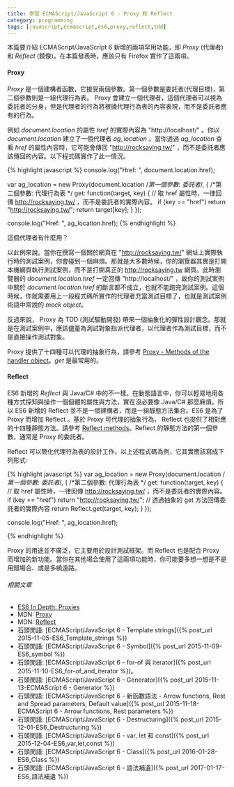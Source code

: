 ```yaml
---
title: 學習 ECMAScript/JavaScript 6 - Proxy 和 Reflect
category: programming
tags: [javascript,ecmascript,es6,proxy,reflect,tdd]
---
```


本篇要介紹 ECMAScript/JavaScript 6 新增的兩項罕用功能，即 <dfn>Proxy</dfn> (代理者) 和 <dfn>Reflect</dfn> (鏡像)。在本篇發表時，應該只有 Firefox 實作了這兩項。

<!--more-->

#### Proxy

<dfn>Proxy</dfn> 是一個建構者函數，它接受兩個參數。第一個參數是委託者(代理目標)，第二個參數則是一組代理行為表。 Proxy 會建立一個代理者，這個代理者可以視為委託者的分身，但是代理者的行為將根據代理行為表的內容表現，而不是委託者應有的行為。

例如 <var>document.location</var> 的屬性 <var>href</var> 的實際內容為 "http://localhost/" 。你以 <var>document.location</var> 建立了一個代理者 <var>ag_location</var> 。當你透過 <var>ag_location</var> 查看 <var>href</var> 的屬性內容時，它可能會傳回 "http://rocksaying.tw/" ，而不是委託者應該傳回的內容。以下程式碼實作了此一情況。

{% highlight javascript %}
console.log("Href: ", document.location.href);

var ag_location = new Proxy(document.location /*第一個參數: 委託者*/,
{ /*第二個參數: 代理行為表 */
    get: function(target, key) {
        // 取 href 屬性時，一律回傳 http://rocksaying.tw/ ，而不是委託者的實際內容。
        if (key == "href")
            return "http://rocksaying.tw/";
        return target[key];
    }
});

console.log("Href: ", ag_location.href);
{% endhighlight %}

這個代理者有什麼用？

以此例來說。當你在撰寫一個關於網頁在 "http://rocksaying.tw/" 網址上實際執行時的測試案例，你會碰到一個麻煩。那就是大多數時候，你的瀏覽器其實是打開本機網頁執行測試案例，而不是打開真正的 http://rocksaying.tw 網頁。此時瀏覽器的 <var>document.location.href</var> 一定回傳 "http://localhost/" ，故你的測試案例中關於 <var>document.location.href</var> 的斷言都不成立，也就不能跑完測試案例。這個時候，你就需要用上一段程式碼所實作的代理者充當測試目標了，也就是測試案例術語中常說的 <dfn>mock object</dfn>。

反過來說， Proxy 為 TDD (測試驅動開發) 帶來一個抽象化的彈性設計觀念。那就是在測試案例中，應該儘量為測試對象指派代理者，以代理者作為測試目標，而不是直接操作測試對象。

Proxy 提供了十四種可以代理的抽象行為，請參考 [Proxy - Methods of the handler object](https://developer.mozilla.org/en-US/docs/Web/JavaScript/Reference/Global_Objects/Proxy#Methods_of_the_handler_object)。<dfn>get</dfn> 是最常用的。

#### Reflect

ES6 新增的 <dfn>Reflect</dfn> 與 Java/C# 中的不一樣。在動態語言中，你可以輕易地用各種方式探知與操作一個個體的屬性與方法，實在沒必要像 Java/C# 那麼麻煩。所以 ES6 新增的 Reflect 並不是一個建構者，而是一組靜態方法集合。ES6 是為了 Proxy 而增加 Reflect 。基於 Proxy 可代理的抽象行為， Reflect 也提供了相對應的十四種靜態方法。請參考 [Reflect methods](https://developer.mozilla.org/en-US/docs/Web/JavaScript/Reference/Global_Objects/Reflect)。Reflect 的靜態方法的第一個參數，通常是 Proxy 的委託者。

Reflect 可以簡化代理行為表的設計工作。以上述程式碼為例，它其實應該寫成下列形式:

{% highlight javascript %}
var ag_location = new Proxy(document.location /*第一個參數: 委託者*/,
{ /*第二個參數: 代理行為表 */
    get: function(target, key) {
        // 取 href 屬性時，一律回傳 http://rocksaying.tw/ ，而不是委託者的實際內容。
        if (key == "href")
            return "http://rocksaying.tw/";
        // 透過抽象的 get 方法回傳委託者的實際內容
        return Reflect.get(target, key);
    }
});

console.log("Href: ", ag_location.href);

{% endhighlight %}

Proxy 的用途並不廣泛，它主要用於設計測試框架。而 Reflect 也是配合 Proxy 而增加的新功能。當你在其他場合使用了這兩項功能時，你可能要多想一想是不是用錯場合、或是多繞遠路。

###### 相關文章

* [ES6 In Depth: Proxies](https://hacks.mozilla.org/2015/07/es6-in-depth-proxies-and-reflect/)
* MDN: [Proxy](https://developer.mozilla.org/en-US/docs/Web/JavaScript/Reference/Global_Objects/Proxy)
* MDN: [Reflect](https://developer.mozilla.org/en-US/docs/Web/JavaScript/Reference/Global_Objects/Reflect)
* 石頭閒語: [ECMAScript/JavaScript 6 - Template strings]({% post_url 2015-11-05-ES6_Template_strings %})
* 石頭閒語: [ECMAScript/JavaScript 6 - Symbol]({% post_url 2015-11-09-ES6_symbol %})
* 石頭閒語: [ECMAScript/JavaScript 6 - for-of 與 iterator]({% post_url 2015-11-10-ES6_for-of_and_iterator %})。
* 石頭閒語: [ECMAScript/JavaScript 6 - Generator]({% post_url 2015-11-13-ECMAScript 6 - Generator %})
* 石頭閒語: [ECMAScript/JavaScript 6 - 新函數語法 - Arrow functions, Rest and Spread parameters, Default value]({% post_url 2015-11-18-ECMAScript 6 - Arrow functions, Rest parameters %})
* 石頭閒語: [ECMAScript/JavaScript 6 - Destructuring]({% post_url 2015-12-01-ES6_Destructuring %})
* 石頭閒語: [ECMAScript/JavaScript 6 - var, let 和 const]({% post_url 2015-12-04-ES6_var,let,const %})
* 石頭閒語: [ECMAScript/JavaScript 6 - Class]({% post_url 2016-01-28-ES6_Class %})
* 石頭閒語: [ECMAScript/JavaScript 6 - 語法補遺]({% post_url 2017-01-17-ES6_語法補遺 %})
